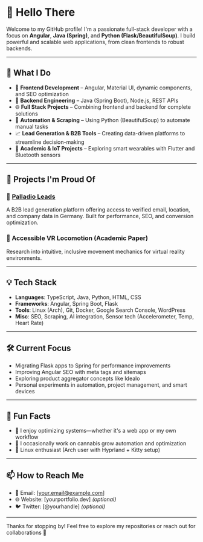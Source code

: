 # 👋 Hello There

Welcome to my GitHub profile! I'm a passionate full-stack developer with a focus on **Angular**, **Java (Spring)**, and **Python (Flask/BeautifulSoup)**. I build powerful and scalable web applications, from clean frontends to robust backends.

---

## 🚀 What I Do

- 🔧 **Frontend Development** – Angular, Material UI, dynamic components, and SEO optimization
- 🧠 **Backend Engineering** – Java (Spring Boot), Node.js, REST APIs
- 🌐 **Full Stack Projects** – Combining frontend and backend for complete solutions
- 🤖 **Automation & Scraping** – Using Python (BeautifulSoup) to automate manual tasks
- 📈 **Lead Generation & B2B Tools** – Creating data-driven platforms to streamline decision-making
- 🧪 **Academic & IoT Projects** – Exploring smart wearables with Flutter and Bluetooth sensors

---

## 🧩 Projects I'm Proud Of

### 🔹 [Palladio Leads](https://palladio-leads.de)
A B2B lead generation platform offering access to verified email, location, and company data in Germany. Built for performance, SEO, and conversion optimization.

### 🔹 Accessible VR Locomotion (Academic Paper)
Research into intuitive, inclusive movement mechanics for virtual reality environments.

---

## 💡 Tech Stack

- **Languages**: TypeScript, Java, Python, HTML, CSS
- **Frameworks**: Angular, Spring Boot, Flask
- **Tools**: Linux (Arch), Git, Docker, Google Search Console, WordPress
- **Misc**: SEO, Scraping, AI integration, Sensor tech (Accelerometer, Temp, Heart Rate)

---

## 🛠️ Current Focus

- Migrating Flask apps to Spring for performance improvements
- Improving Angular SEO with meta tags and sitemaps
- Exploring product aggregator concepts like Idealo
- Personal experiments in automation, project management, and smart devices

---

## 🧠 Fun Facts

- 🧘 I enjoy optimizing systems—whether it's a web app or my own workflow
- 🌿 I occasionally work on cannabis grow automation and optimization
- 🐧 Linux enthusiast (Arch user with Hyprland + Kitty setup)

---

## 📫 How to Reach Me

- 📧 Email: [your.email@example.com]
- 🌐 Website: [yourportfolio.dev] *(optional)*
- 🐦 Twitter: [@yourhandle] *(optional)*

---

Thanks for stopping by! Feel free to explore my repositories or reach out for collaborations 🚀

